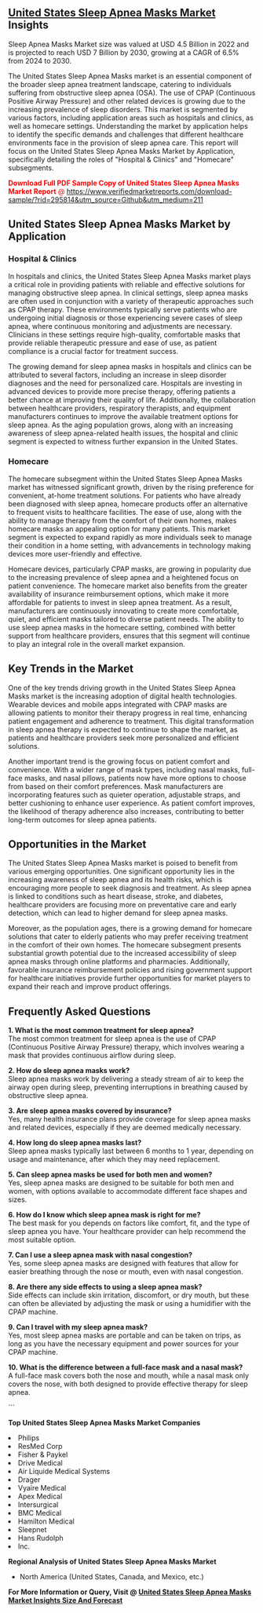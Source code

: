 <h2><a href="https://www.verifiedmarketreports.com/download-sample/?rid=295814&amp;utm_source=Github&amp;utm_medium=211" target="_blank">United States Sleep Apnea Masks Market</a> Insights</h2><p>Sleep Apnea Masks Market size was valued at USD 4.5 Billion in 2022 and is projected to reach USD 7 Billion by 2030, growing at a CAGR of 6.5% from 2024 to 2030.</p><p><p>The United States Sleep Apnea Masks market is an essential component of the broader sleep apnea treatment landscape, catering to individuals suffering from obstructive sleep apnea (OSA). The use of CPAP (Continuous Positive Airway Pressure) and other related devices is growing due to the increasing prevalence of sleep disorders. This market is segmented by various factors, including application areas such as hospitals and clinics, as well as homecare settings. Understanding the market by application helps to identify the specific demands and challenges that different healthcare environments face in the provision of sleep apnea care. This report will focus on the United States Sleep Apnea Masks Market by Application, specifically detailing the roles of "Hospital & Clinics" and "Homecare" subsegments. <p><span class=""><span style="color: #ff0000;"><strong>Download Full PDF Sample Copy of United States Sleep Apnea Masks Market Report</strong> @ </span><a href="https://www.verifiedmarketreports.com/download-sample/?rid=295814&amp;utm_source=Github&amp;utm_medium=211" target="_blank">https://www.verifiedmarketreports.com/download-sample/?rid=295814&amp;utm_source=Github&amp;utm_medium=211</a></span></p></p><h2>United States Sleep Apnea Masks Market by Application</h2><h3>Hospital & Clinics</h3><p>In hospitals and clinics, the United States Sleep Apnea Masks market plays a critical role in providing patients with reliable and effective solutions for managing obstructive sleep apnea. In clinical settings, sleep apnea masks are often used in conjunction with a variety of therapeutic approaches such as CPAP therapy. These environments typically serve patients who are undergoing initial diagnosis or those experiencing severe cases of sleep apnea, where continuous monitoring and adjustments are necessary. Clinicians in these settings require high-quality, comfortable masks that provide reliable therapeutic pressure and ease of use, as patient compliance is a crucial factor for treatment success.</p><p>The growing demand for sleep apnea masks in hospitals and clinics can be attributed to several factors, including an increase in sleep disorder diagnoses and the need for personalized care. Hospitals are investing in advanced devices to provide more precise therapy, offering patients a better chance at improving their quality of life. Additionally, the collaboration between healthcare providers, respiratory therapists, and equipment manufacturers continues to improve the available treatment options for sleep apnea. As the aging population grows, along with an increasing awareness of sleep apnea-related health issues, the hospital and clinic segment is expected to witness further expansion in the United States.</p><h3>Homecare</h3><p>The homecare subsegment within the United States Sleep Apnea Masks market has witnessed significant growth, driven by the rising preference for convenient, at-home treatment solutions. For patients who have already been diagnosed with sleep apnea, homecare products offer an alternative to frequent visits to healthcare facilities. The ease of use, along with the ability to manage therapy from the comfort of their own homes, makes homecare masks an appealing option for many patients. This market segment is expected to expand rapidly as more individuals seek to manage their condition in a home setting, with advancements in technology making devices more user-friendly and effective.</p><p>Homecare devices, particularly CPAP masks, are growing in popularity due to the increasing prevalence of sleep apnea and a heightened focus on patient convenience. The homecare market also benefits from the greater availability of insurance reimbursement options, which make it more affordable for patients to invest in sleep apnea treatment. As a result, manufacturers are continuously innovating to create more comfortable, quiet, and efficient masks tailored to diverse patient needs. The ability to use sleep apnea masks in the homecare setting, combined with better support from healthcare providers, ensures that this segment will continue to play an integral role in the overall market expansion.</p><h2>Key Trends in the Market</h2><p>One of the key trends driving growth in the United States Sleep Apnea Masks market is the increasing adoption of digital health technologies. Wearable devices and mobile apps integrated with CPAP masks are allowing patients to monitor their therapy progress in real time, enhancing patient engagement and adherence to treatment. This digital transformation in sleep apnea therapy is expected to continue to shape the market, as patients and healthcare providers seek more personalized and efficient solutions.</p><p>Another important trend is the growing focus on patient comfort and convenience. With a wider range of mask types, including nasal masks, full-face masks, and nasal pillows, patients now have more options to choose from based on their comfort preferences. Mask manufacturers are incorporating features such as quieter operation, adjustable straps, and better cushioning to enhance user experience. As patient comfort improves, the likelihood of therapy adherence also increases, contributing to better long-term outcomes for sleep apnea patients.</p><h2>Opportunities in the Market</h2><p>The United States Sleep Apnea Masks market is poised to benefit from various emerging opportunities. One significant opportunity lies in the increasing awareness of sleep apnea and its health risks, which is encouraging more people to seek diagnosis and treatment. As sleep apnea is linked to conditions such as heart disease, stroke, and diabetes, healthcare providers are focusing more on preventative care and early detection, which can lead to higher demand for sleep apnea masks.</p><p>Moreover, as the population ages, there is a growing demand for homecare solutions that cater to elderly patients who may prefer receiving treatment in the comfort of their own homes. The homecare subsegment presents substantial growth potential due to the increased accessibility of sleep apnea masks through online platforms and pharmacies. Additionally, favorable insurance reimbursement policies and rising government support for healthcare initiatives provide further opportunities for market players to expand their reach and improve product offerings.</p><h2>Frequently Asked Questions</h2><p><strong>1. What is the most common treatment for sleep apnea?</strong><br> The most common treatment for sleep apnea is the use of CPAP (Continuous Positive Airway Pressure) therapy, which involves wearing a mask that provides continuous airflow during sleep.</p><p><strong>2. How do sleep apnea masks work?</strong><br> Sleep apnea masks work by delivering a steady stream of air to keep the airway open during sleep, preventing interruptions in breathing caused by obstructive sleep apnea.</p><p><strong>3. Are sleep apnea masks covered by insurance?</strong><br> Yes, many health insurance plans provide coverage for sleep apnea masks and related devices, especially if they are deemed medically necessary.</p><p><strong>4. How long do sleep apnea masks last?</strong><br> Sleep apnea masks typically last between 6 months to 1 year, depending on usage and maintenance, after which they may need replacement.</p><p><strong>5. Can sleep apnea masks be used for both men and women?</strong><br> Yes, sleep apnea masks are designed to be suitable for both men and women, with options available to accommodate different face shapes and sizes.</p><p><strong>6. How do I know which sleep apnea mask is right for me?</strong><br> The best mask for you depends on factors like comfort, fit, and the type of sleep apnea you have. Your healthcare provider can help recommend the most suitable option.</p><p><strong>7. Can I use a sleep apnea mask with nasal congestion?</strong><br> Yes, some sleep apnea masks are designed with features that allow for easier breathing through the nose or mouth, even with nasal congestion.</p><p><strong>8. Are there any side effects to using a sleep apnea mask?</strong><br> Side effects can include skin irritation, discomfort, or dry mouth, but these can often be alleviated by adjusting the mask or using a humidifier with the CPAP machine.</p><p><strong>9. Can I travel with my sleep apnea mask?</strong><br> Yes, most sleep apnea masks are portable and can be taken on trips, as long as you have the necessary equipment and power sources for your CPAP machine.</p><p><strong>10. What is the difference between a full-face mask and a nasal mask?</strong><br> A full-face mask covers both the nose and mouth, while a nasal mask only covers the nose, with both designed to provide effective therapy for sleep apnea.</p>```</p><p><strong>Top United States Sleep Apnea Masks Market Companies</strong></p><div data-test-id=""><p><li>Philips</li><li> ResMed Corp</li><li> Fisher & Paykel</li><li> Drive Medical</li><li> Air Liquide Medical Systems</li><li> Drager</li><li> Vyaire Medical</li><li> Apex Medical</li><li> Intersurgical</li><li> BMC Medical</li><li> Hamilton Medical</li><li> Sleepnet</li><li> Hans Rudolph</li><li> Inc.</li></p><div><strong>Regional Analysis of&nbsp;United States Sleep Apnea Masks Market</strong></div><ul><li dir="ltr"><p dir="ltr">North America&nbsp;(United States, Canada, and Mexico, etc.)</p></li></ul><p><strong>For More Information or Query, Visit @&nbsp;</strong><strong><a href="https://www.verifiedmarketreports.com/product/sleep-apnea-masks-market/?utm_source=Github&amp;utm_medium=211" target="_blank">United States Sleep Apnea Masks Market Insights Size And Forecast</a></strong></p></div>
